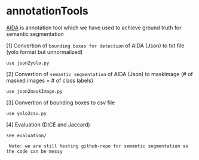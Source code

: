 # annotationTools

[AIDA](https://github.com/alanaberdeen/AIDA) is annotation tool which we have used to achieve ground truth for semantic segmentation

[1] Convertion of ``bounding boxes for detection`` of AIDA (Json) to txt file (yolo format but unnormalized)

    use json2yolo.py

[2] Convertion of ``semantic segmentation`` of AIDA (Json) to maskImage (# of masked images = # of class labels)

    use json2maskImage.py

[3] Convertion of bounding boxes to csv file

    use yolo2csv.py
    
[4] Evaluation (DICE and Jaccard)

    see evaluation/ 



  `` Note: we are still testing github-repo for semantic segmentation so the code can be messy``
